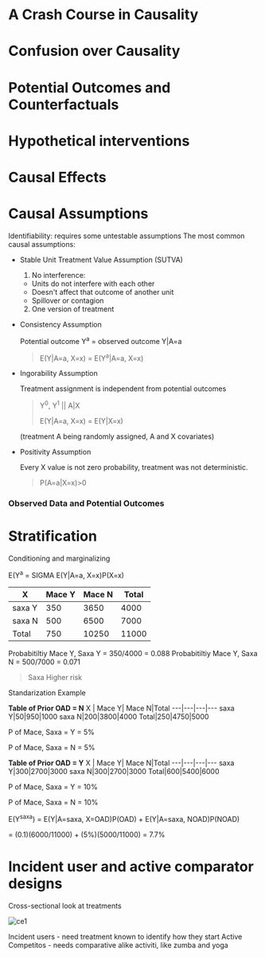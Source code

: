 # A Crash Course in Causality
# Confusion over Causality
# Potential Outcomes and Counterfactuals
# Hypothetical interventions
# Causal Effects
# Causal Assumptions
Identifiability: requires some untestable assumptions
The most common causal assumptions:
- Stable Unit Treatment Value Assumption (SUTVA)
  1. No interference:
  - Units do not interfere with each other
  - Doesn't affect that outcome of another unit
  - Spillover or contagion
  2. One version of treatment
- Consistency Assumption
  
  Potential outcome Y<sup>a</sup> = observed outcome Y|A=a
  
  > E(Y|A=a, X=x) = E(Y<sup>a</sup>|A=a, X=x)
- Ingorability Assumption

  Treatment assignment is independent from potential outcomes
  
  > Y<sup>0</sup>, Y<sup>1</sup> || A|X 
  > 
  > E(Y|A=a, X=x) = E(Y|X=x)
  
  (treatment A being randomly assigned, A and X covariates)
  
- Positivity Assumption
  
  Every X value is not zero probability, treatment was not deterministic.
  
  > P(A=a|X=x)>0
  
### Observed Data and Potential Outcomes
# Stratification
Conditioning and marginalizing

E(Y<sup>a</sup> = SIGMA E(Y|A=a, X=x)P(X=x)

 X | Mace Y| Mace N|Total
---|---|---|---
saxa Y|350|3650|4000
saxa N|500|6500|7000
Total|750|10250|11000

Probabitiltiy Mace Y, Saxa Y = 350/4000 = 0.088
Probabitiltiy Mace Y, Saxa N = 500/7000 = 0.071

> Saxa Higher risk

Standarization Example

**Table of Prior OAD = N**
 X | Mace Y| Mace N|Total
---|---|---|---
saxa Y|50|950|1000
saxa N|200|3800|4000
Total|250|4750|5000

P of Mace, Saxa = Y = 5%

P of Mace, Saxa = N = 5%

**Table of Prior OAD = Y**
 X | Mace Y| Mace N|Total
---|---|---|---
saxa Y|300|2700|3000
saxa N|300|2700|3000
Total|600|5400|6000

P of Mace, Saxa = Y = 10%

P of Mace, Saxa = N = 10%

E(Y<sup>saxa</sup>) = E(Y|A=saxa, X=OAD)P(OAD) + E(Y|A=saxa, NOAD)P(NOAD)

= (0.1)(6000/11000) + (5%)(5000/11000) = 7.7%

# Incident user and active comparator designs

Cross-sectional look at treatments

![ce1](output/causal_effects1.png)

Incident users - need treatment known to identify how they start
Active Competitos - needs comparative alike activiti, like zumba and yoga
